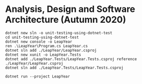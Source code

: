 # Analysis, Design and Software Architecture (Autumn 2020)

```
dotnet new sln -o unit-testing-using-dotnet-test
cd unit-testing-using-dotnet-test
dotnet new console -o LeapYear
ren .\LeapYear\Program.cs LeapYear.cs
dotnet sln add ./LeapYear/LeapYear.csproj
dotnet new xunit -o LeapYear.Tests
dotnet add ./LeapYear.Tests/LeapYear.Tests.csproj reference ./LeapYear/LeapYear.csproj
dotnet sln add ./LeapYear.Tests/LeapYear.Tests.csproj
```

```
dotnet run --project LeapYear
```
